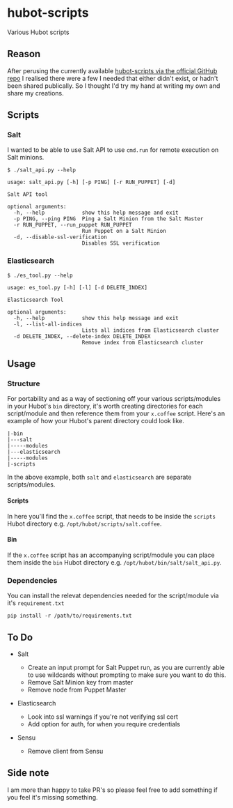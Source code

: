 # hubot-scripts

Various Hubot scripts

## Reason

After perusing the currently available [hubot-scripts via the official GitHub repo](https://github.com/hubot-scripts) I realised there were a few I needed that either didn't exist, or hadn't been shared publically. So I thought I'd try my hand at writing my own and share my creations.



## Scripts

### Salt

I wanted to be able to use Salt API to use `cmd.run` for remote execution on Salt minions. 

	$ ./salt_api.py --help

	usage: salt_api.py [-h] [-p PING] [-r RUN_PUPPET] [-d]

	Salt API tool

	optional arguments:
	  -h, --help            show this help message and exit
	  -p PING, --ping PING  Ping a Salt Minion from the Salt Master
	  -r RUN_PUPPET, --run_puppet RUN_PUPPET
	                        Run Puppet on a Salt Minion
	  -d, --disable-ssl-verification
	                        Disables SSL verification	


### Elasticsearch

	$ ./es_tool.py --help

	usage: es_tool.py [-h] [-l] [-d DELETE_INDEX]

	Elasticsearch Tool

	optional arguments:
	  -h, --help            show this help message and exit
	  -l, --list-all-indices
	                        Lists all indices from Elasticsearch cluster
	  -d DELETE_INDEX, --delete-index DELETE_INDEX
	                        Remove index from Elasticsearch cluster


## Usage

### Structure

For portability and as a way of sectioning off your various scripts/modules in your Hubot's `bin` directory, it's worth creating directories for each script/module and then reference them from your `x.coffee` script. Here's an example of how your Hubot's parent directory could look like.

	|-bin
	|---salt
	|-----modules
	|---elasticsearch
	|-----modules
	|-scripts

In the above example, both `salt` and `elasticsearch` are separate scripts/modules.


#### Scripts

In here you'll find the `x.coffee` script, that needs to be inside the `scripts` Hubot directory e.g. `/opt/hubot/scripts/salt.coffee`.

#### Bin

If the `x.coffee` script has an accompanying script/module you can place them inside the `bin` Hubot directory e.g. `/opt/hubot/bin/salt/salt_api.py`.

### Dependencies

You can install the relevat dependencies needed for the script/module via it's `requirement.txt`

	pip install -r /path/to/requirements.txt


## To Do

- Salt
	- Create an input prompt for Salt Puppet run, as you are currently able to use wildcards without prompting to make sure you want to do this.
    - Remove Salt Minion key from master
    - Remove node from Puppet Master

- Elasticsearch
    - Look into ssl warnings if you're not verifying ssl cert
    - Add option for auth, for when you require credentials

- Sensu
    - Remove client from Sensu


## Side note

I am more than happy to take PR's so please feel free to add something if you feel it's missing something.